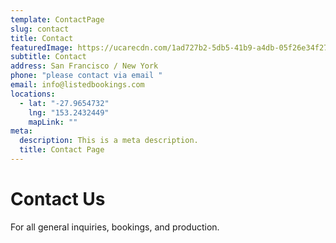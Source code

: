 ```yaml
---
template: ContactPage
slug: contact
title: Contact
featuredImage: https://ucarecdn.com/1ad727b2-5db5-41b9-a4db-05f26e34f273/
subtitle: Contact
address: San Francisco / New York
phone: "please contact via email "
email: info@listedbookings.com
locations:
  - lat: "-27.9654732"
    lng: "153.2432449"
    mapLink: ""
meta:
  description: This is a meta description.
  title: Contact Page
---
```


# Contact Us

For all general inquiries, bookings, and production.
